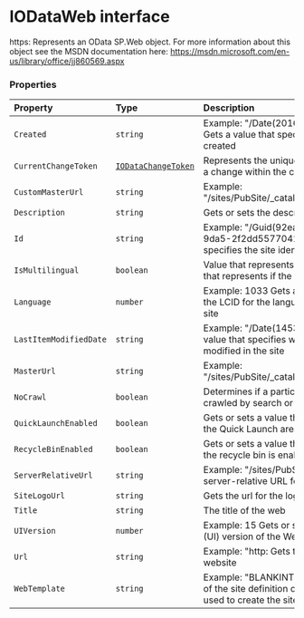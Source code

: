 # IODataWeb interface





https: 
Represents an OData SP.Web object. For more information about this object 
see the MSDN documentation here: 
https://msdn.microsoft.com/en-us/library/office/jj860569.aspx




### Properties

| Property	   | Type	| Description|
|:-------------|:-------|:-----------|
|`Created`      | `string` | Example: "/Date(2016,0,20,12,58,7,0)/"  Gets a value that specifies when the site was created |
|`CurrentChangeToken`      | [`IODataChangeToken`](iodatachangetoken.md) | Represents the unique sequential location of a change within the change log |
|`CustomMasterUrl`      | `string` | Example: "/sites/PubSite/_catalogs/masterpage/seattle |
|`Description`      | `string` | Gets or sets the description for the site |
|`Id`      | `string` | Example: "/Guid(92ea328e-9f50-49a6-9da5-2f2dd5577041)/"  Gets a value that specifies the site identifier for the site |
|`IsMultilingual`      | `boolean` | Value that represents if the web was  Value that represents if the web was |
|`Language`      | `number` | Example: 1033  Gets a value that specifies the LCID for the language that is used on the site |
|`LastItemModifiedDate`      | `string` | Example: "/Date(1453618828000)/"  Gets a value that specifies when an item was last modified in the site |
|`MasterUrl`      | `string` | Example: "/sites/PubSite/_catalogs/masterpage/seattle |
|`NoCrawl`      | `boolean` | Determines if a particular web will be crawled by search or not |
|`QuickLaunchEnabled`      | `boolean` | Gets or sets a value that specifies whether the Quick Launch area is enabled on the site |
|`RecycleBinEnabled`      | `boolean` | Gets or sets a value that determines whether the recycle bin is enabled for the website |
|`ServerRelativeUrl`      | `string` | Example: "/sites/PubSite"  Gets or sets the server-relative URL for the Web site |
|`SiteLogoUrl`      | `string` | Gets the url for the logo of this particular site |
|`Title`      | `string` | The title of the web |
|`UIVersion`      | `number` | Example: 15  Gets or sets the user interface (UI) version of the Web site |
|`Url`      | `string` | Example: "http:  Gets the absolute URL for the website |
|`WebTemplate`      | `string` | Example: "BLANKINTERNET"  Gets the name of the site definition or site template that was used to create the site |





